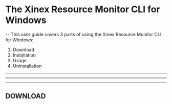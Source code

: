 # The Xinex Resource Monitor CLI for Windows

-- This user guide covers 3 parts of using the Xinex Resource Monitor CLI for Windows:
1. Download
2. Installation
3. Usage
4. Uninstallation

---
---
---

## DOWNLOAD

